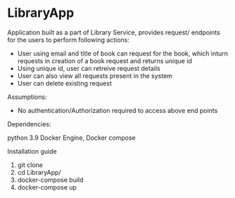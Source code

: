 # LibraryApp

Application built as a part of Library Service, provides request/ endpoints for the users to perform following actions:
- User using email and title of book can request for the book, which inturn requests in creation of a book request and returns unique id
- Using unique id, user can retreive request details
- User can also view all requests present in the system
- User can delete existing request

Assumptions:
- No authentication/Authorization required to access above end points


Dependencies:

python 3.9
Docker Engine, Docker compose


Installation guide

1. git clone
2. cd LibraryApp/
3. docker-compose build
4. docker-compose up
